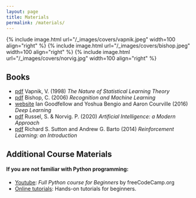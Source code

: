 ```yaml
---
layout: page
title: Materials
permalink: /materials/
---
```


{% include image.html url="/_images/covers/vapnik.jpeg" width=100 align="right" %}
{% include image.html url="/_images/covers/bishop.jpeg" width=100 align="right" %}
{% include image.html url="/_images/covers/norvig.jpg" width=100 align="right" %}

## Books

* [pdf](https://statisticalsupportandresearch.files.wordpress.com/2017/05/vladimir-vapnik-the-nature-of-statistical-learning-springer-2010.pdf) Vapnik, V. (1998)  _The Nature of Statistical Learning Theory_
* [pdf](http://users.isr.ist.utl.pt/~wurmd/Livros/school/Bishop%20-%20Pattern%20Recognition%20And%20Machine%20Learning%20-%20Springer%20%202006.pdf) Bishop, C. (2006) _Recognition and Machine Learning_
* [website](https://www.deeplearningbook.org/) Ian Goodfellow and Yoshua Bengio and Aaron Courville
 (2016) _Deep Learning_
* [pdf](https://zoo.cs.yale.edu/classes/cs470/materials/aima2010.pdf) Russel, S. & Norvig. P. (2020)  _Artificial Intelligence: a Modern Approach_
* [pdf](https://web.stanford.edu/class/psych209/Readings/SuttonBartoIPRLBook2ndEd.pdf) Richard S. Sutton and Andrew G. Barto (2014)  _Reinforcement Learning: an Introduction_


## Additional Course Materials

#### If you are not familiar with Python programming:
* [Youtube](https://www.youtube.com/watch?v=rfscVS0vtbw): _Full Python course for Beginners_ by freeCodeCamp.org
* [Online tutorials](python.org/): Hands-on tutorials for beginners.
